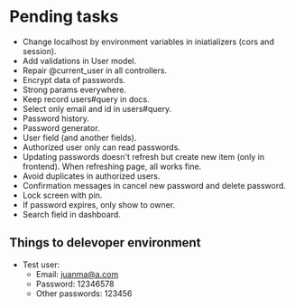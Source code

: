 # Pending tasks

- Change localhost by environment variables in iniatializers (cors and session).
- Add validations in User model.
- Repair @current_user in all controllers.
- Encrypt data of passwords.
- Strong params everywhere.
- Keep record users#query in docs.
- Select only email and id in users#query.
- Password history.
- Password generator.
- User field (and another fields).
- Authorized user only can read passwords.
- Updating passwords doesn't refresh but create new item (only in frontend). When refreshing page, all works fine.
- Avoid duplicates in authorized users.
- Confirmation messages in cancel new password and delete password.
- Lock screen with pin.
- If password expires, only show to owner.
- Search field in dashboard.

## Things to delevoper environment

- Test user:
  - Email: juanma@a.com
  - Password: 12346578
  - Other passwords: 123456
